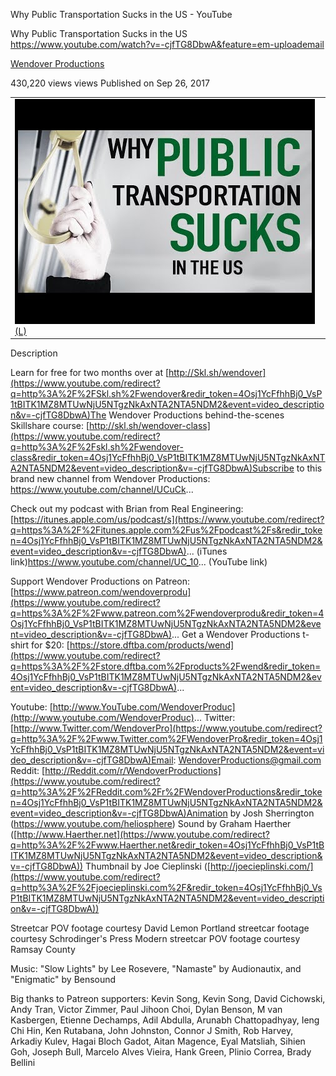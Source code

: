 Why Public Transportation Sucks in the US - YouTube

Why Public Transportation Sucks in the US
https://www.youtube.com/watch?v=-cjfTG8DbwA&feature=em-uploademail

[Wendover Productions](https://www.youtube.com/channel/UC9RM-iSvTu1uPJb8X5yp3EQ)

430,220 views views
Published on Sep 26, 2017

|     |
| --- |
| ![hqdefault.jpg](../_resources/7f603443a5a9dcc8d29496a36e23c37d.jpg)[(L)](https://www.youtube.com/watch?v=-cjfTG8DbwA&feature=em-uploademail) |

Description

Learn for free for two months over at [http://Skl.sh/wendover](https://www.youtube.com/redirect?q=http%3A%2F%2FSkl.sh%2Fwendover&redir_token=4Osj1YcFfhhBj0_VsP1tBITK1MZ8MTUwNjU5NTgzNkAxNTA2NTA5NDM2&event=video_description&v=-cjfTG8DbwA)The Wendover Productions behind-the-scenes Skillshare course: [http://skl.sh/wendover-class](https://www.youtube.com/redirect?q=http%3A%2F%2Fskl.sh%2Fwendover-class&redir_token=4Osj1YcFfhhBj0_VsP1tBITK1MZ8MTUwNjU5NTgzNkAxNTA2NTA5NDM2&event=video_description&v=-cjfTG8DbwA)Subscribe to this brand new channel from Wendover Productions: https://www.youtube.com/channel/UCuCk...

Check out my podcast with Brian from Real Engineering:[https://itunes.apple.com/us/podcast/s](https://www.youtube.com/redirect?q=https%3A%2F%2Fitunes.apple.com%2Fus%2Fpodcast%2Fs&redir_token=4Osj1YcFfhhBj0_VsP1tBITK1MZ8MTUwNjU5NTgzNkAxNTA2NTA5NDM2&event=video_description&v=-cjfTG8DbwA)... (iTunes link)https://www.youtube.com/channel/UC_10... (YouTube link)

Support Wendover Productions on Patreon: [https://www.patreon.com/wendoverprodu](https://www.youtube.com/redirect?q=https%3A%2F%2Fwww.patreon.com%2Fwendoverprodu&redir_token=4Osj1YcFfhhBj0_VsP1tBITK1MZ8MTUwNjU5NTgzNkAxNTA2NTA5NDM2&event=video_description&v=-cjfTG8DbwA)... Get a Wendover Productions t-shirt for $20: [https://store.dftba.com/products/wend](https://www.youtube.com/redirect?q=https%3A%2F%2Fstore.dftba.com%2Fproducts%2Fwend&redir_token=4Osj1YcFfhhBj0_VsP1tBITK1MZ8MTUwNjU5NTgzNkAxNTA2NTA5NDM2&event=video_description&v=-cjfTG8DbwA)...

Youtube: [http://www.YouTube.com/WendoverProduc](http://www.youtube.com/WendoverProduc)... Twitter: [http://www.Twitter.com/WendoverPro](https://www.youtube.com/redirect?q=http%3A%2F%2Fwww.Twitter.com%2FWendoverPro&redir_token=4Osj1YcFfhhBj0_VsP1tBITK1MZ8MTUwNjU5NTgzNkAxNTA2NTA5NDM2&event=video_description&v=-cjfTG8DbwA)Email: WendoverProductions@gmail.com Reddit: [http://Reddit.com/r/WendoverProductions](https://www.youtube.com/redirect?q=http%3A%2F%2FReddit.com%2Fr%2FWendoverProductions&redir_token=4Osj1YcFfhhBj0_VsP1tBITK1MZ8MTUwNjU5NTgzNkAxNTA2NTA5NDM2&event=video_description&v=-cjfTG8DbwA)Animation by Josh Sherrington (https://www.youtube.com/heliosphere) Sound by Graham Haerther ([http://www.Haerther.net](https://www.youtube.com/redirect?q=http%3A%2F%2Fwww.Haerther.net&redir_token=4Osj1YcFfhhBj0_VsP1tBITK1MZ8MTUwNjU5NTgzNkAxNTA2NTA5NDM2&event=video_description&v=-cjfTG8DbwA)) Thumbnail by Joe Cieplinski ([http://joecieplinski.com/](https://www.youtube.com/redirect?q=http%3A%2F%2Fjoecieplinski.com%2F&redir_token=4Osj1YcFfhhBj0_VsP1tBITK1MZ8MTUwNjU5NTgzNkAxNTA2NTA5NDM2&event=video_description&v=-cjfTG8DbwA))

Streetcar POV footage courtesy David Lemon Portland streetcar footage courtesy Schrodinger's Press Modern streetcar POV footage courtesy Ramsay County

Music: "Slow Lights" by Lee Rosevere, "Namaste" by Audionautix, and "Enigmatic" by Bensound

Big thanks to Patreon supporters: Kevin Song, Kevin Song, David Cichowski, Andy Tran, Victor Zimmer, Paul Jihoon Choi, Dylan Benson, M van Kasbergen, Etienne Dechamps, Adil Abdulla, Arunabh Chattopadhyay, Ieng Chi Hin, Ken Rutabana, John Johnston, Connor J Smith, Rob Harvey, Arkadiy Kulev, Hagai Bloch Gadot, Aitan Magence, Eyal Matsliah, Sihien Goh, Joseph Bull, Marcelo Alves Vieira, Hank Green, Plinio Correa, Brady Bellini
